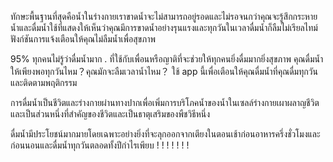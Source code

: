 ทักษะพื้นฐานที่สุดคือน้ำในร่างกายเราขาดน้ำจะไม่สามารถอยู่รอดและไม่รอจนกว่าคุณจะรู้สึกกระหายน้ำและดื่มน้ำใช้ที่แสดงให้เห็นว่าคุณมีการขาดน้ำอย่างรุนแรงและทุกวันในเวลาดื่มน้ำก็ลืมไม่เรียลไทม์ฟังก์ชันการแจ้งเตือนให้คุณไม่ลืมน้ำเพื่อสุขภาพ

95% ทุกคนไม่รู้ว่าดื่มน้ำมาก . ที่ใช้กับเพื่อนหรือญาติที่จะช่วยให้ทุกคนยิ่งดื่มมากยิ่งสุขภาพ คุณดื่มน้ำให้เพียงพอทุกวันไหม？คุณมักจะลืมเวลาน้ำไหม？ ใช้ app นี้เพื่อเตือนให้คุณดื่มน้ำที่คุณดื่มทุกวันและติดตามพฤติกรรม

การดื่มน้ำเป็นชีวิตและร่างกายผ่านทางปากเพื่อเพิ่มการบริโภคน้ำของน้ำในเซลล์ร่างกายเผาผลาญชีวิตและเป็นส่วนหนึ่งที่สำคัญของชีวิตและเป็นธาตุเสริมของพืชวิธีหนึ่ง

ดื่มน้ำมีประโยชน์มากมายโดยเฉพาะอย่างยิ่งที่จะลุกออกจากเตียงในตอนเช้าก่อนอาหารครึ่งชั่วโมงและก่อนนอนและดื่มน้ำทุกวันตลอดทั้งปีกำไรเพียบ ! ! ! ! ! ! !
